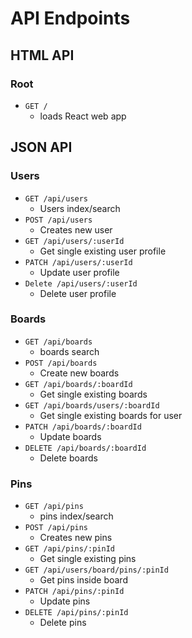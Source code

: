 # API Endpoints

## HTML API

### Root
* `GET /`
  * loads React web app

## JSON API

### Users
* `GET /api/users`
  * Users index/search
* `POST /api/users`
  * Creates new user
* `GET /api/users/:userId`
  * Get single existing user profile
* `PATCH /api/users/:userId`
  * Update user profile 
* `Delete /api/users/:userId`
  * Delete user profile 

### Boards
* `GET /api/boards`
  * boards search
* `POST /api/boards`
  * Create new boards
* `GET /api/boards/:boardId`
  * Get single existing boards
* `GET /api/boards/users/:boardId`
  * Get single existing boards for user 
* `PATCH /api/boards/:boardId`
  * Update boards  
* `DELETE /api/boards/:boardId`
  * Delete boards  

### Pins
* `GET /api/pins`
  * pins index/search
* `POST /api/pins`
  * Creates new pins
* `GET /api/pins/:pinId`
  * Get single existing pins 
* `GET /api/users/board/pins/:pinId`
  * Get pins inside board 
* `PATCH /api/pins/:pinId`
  * Update pins  
* `DELETE /api/pins/:pinId`
  * Delete pins  
